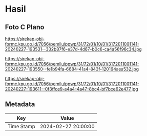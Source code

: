 # Hasil

## Foto C Plano

https://sirekap-obj-formc.kpu.go.id/7056/pemilu/ppwp/31/72/01/10/01/3172011001141-20240227-193531--332b87f6-e37d-4d67-b0c6-ca4a56f96c34.jpg

https://sirekap-obj-formc.kpu.go.id/7056/pemilu/ppwp/31/72/01/10/01/3172011001141-20240227-193550--fe1b94fa-6684-41a4-843f-120164aea532.jpg

https://sirekap-obj-formc.kpu.go.id/7056/pemilu/ppwp/31/72/01/10/01/3172011001141-20240227-193611--0f3ffce9-a4a4-4a47-8bc4-bf7bce62e477.jpg


## Metadata

| Key        | Value               |
| ---------- | ------------------- |
| Time Stamp | 2024-02-27 20:00:00 |



